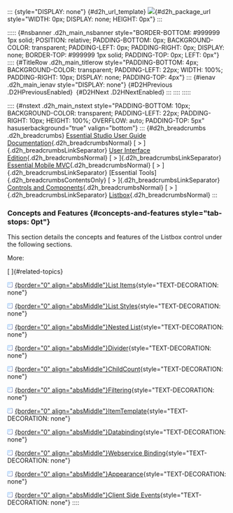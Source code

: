 ::: {style="DISPLAY: none"}
[](ms-xhelp:///?Id=d2h_url_template){#d2h_url_template} ![](!package_url!){#d2h_package_url style="WIDTH: 0px; DISPLAY: none; HEIGHT: 0px"}
:::

::::: {#nsbanner .d2h_main_nsbanner style="BORDER-BOTTOM: #999999 1px solid; POSITION: relative; PADDING-BOTTOM: 0px; BACKGROUND-COLOR: transparent; PADDING-LEFT: 0px; PADDING-RIGHT: 0px; DISPLAY: none; BORDER-TOP: #999999 1px solid; PADDING-TOP: 0px; LEFT: 0px"}
:::: {#TitleRow .d2h_main_titlerow style="PADDING-BOTTOM: 4px; BACKGROUND-COLOR: transparent; PADDING-LEFT: 22px; WIDTH: 100%; PADDING-RIGHT: 10px; DISPLAY: none; PADDING-TOP: 4px"}
::: {#ienav .d2h_main_ienav style="DISPLAY: none"}
[](ms-xhelp:///?Id=ca8e678f-a6e8-4961-b626-737d35f5da14){#D2HPrevious .D2HPreviousEnabled}  [](ms-xhelp:///?Id=7b57eb23-b210-4b75-9b09-f953edf15f3b){#D2HNext .D2HNextEnabled}
:::
::::
:::::

:::: {#nstext .d2h_main_nstext style="PADDING-BOTTOM: 10px; BACKGROUND-COLOR: transparent; PADDING-LEFT: 22px; PADDING-RIGHT: 10px; HEIGHT: 100%; OVERFLOW: auto; PADDING-TOP: 5px" hasuserbackground="true" valign="bottom"}
::: {#d2h_breadcrumbs .d2h_breadcrumbs}
[Essential Studio User Guide Documentation](ms-xhelp:///?Id=12457748-09e3-4d74-a240-8e049cedf030){.d2h_breadcrumbsNormal} [ \> ]{.d2h_breadcrumbsLinkSeparator} [User Interface Edition](ms-xhelp:///?Id=c29296b7-531c-413b-a0ec-488ca1f7f669){.d2h_breadcrumbsNormal} [ \> ]{.d2h_breadcrumbsLinkSeparator} [Essential Mobile MVC](ms-xhelp:///?Id=74df42e3-5434-4590-9be6-3ae2f911cbbc){.d2h_breadcrumbsNormal} [ \> ]{.d2h_breadcrumbsLinkSeparator} [Essential Tools]{.d2h_breadcrumbsContentsOnly} [ \> ]{.d2h_breadcrumbsLinkSeparator} [Controls and Components](ms-xhelp:///?Id=143afae1-3f83-4d32-9bfa-92ed7022a696){.d2h_breadcrumbsNormal} [ \> ]{.d2h_breadcrumbsLinkSeparator} [Listbox](ms-xhelp:///?Id=7e25601b-36f2-47b2-a994-9d1e699faa97){.d2h_breadcrumbsNormal}
:::

### Concepts and Features {#concepts-and-features style="tab-stops: 0pt"}

This section details the concepts and features of the Listbox control under the following sections.

More:

[ ]{#related-topics}

[![](button.gif){border="0" align="absMiddle"}List Items](ms-xhelp:///?Id=14333c3e-301d-4cc4-9be0-51e46eccc2a0){style="TEXT-DECORATION: none"}

[![](button.gif){border="0" align="absMiddle"}List Styles](ms-xhelp:///?Id=284e8ac6-ce95-440a-83ea-75e25b095f3d){style="TEXT-DECORATION: none"}

[![](button.gif){border="0" align="absMiddle"}Nested List](ms-xhelp:///?Id=39f724b0-9c45-45e9-a841-74536542ee8b){style="TEXT-DECORATION: none"}

[![](button.gif){border="0" align="absMiddle"}Divider](ms-xhelp:///?Id=8ba1af39-3bbf-45d1-94a6-8d5074f09ba4){style="TEXT-DECORATION: none"}

[![](button.gif){border="0" align="absMiddle"}ChildCount](ms-xhelp:///?Id=2a386c5c-7621-451e-bf2c-86ccc8f449e7){style="TEXT-DECORATION: none"}

[![](button.gif){border="0" align="absMiddle"}Filtering](ms-xhelp:///?Id=a09633e9-7f45-48b4-99b7-12e1e67ac2c3){style="TEXT-DECORATION: none"}

[![](button.gif){border="0" align="absMiddle"}ItemTemplate](ms-xhelp:///?Id=b5d23349-bd7c-447e-901d-5fdfd2404edb){style="TEXT-DECORATION: none"}

[![](button.gif){border="0" align="absMiddle"}Databinding](ms-xhelp:///?Id=592b4a4c-9603-423a-9248-7479895359e4){style="TEXT-DECORATION: none"}

[![](button.gif){border="0" align="absMiddle"}Webservice Binding](ms-xhelp:///?Id=a96e2066-ddcf-4b94-86db-2fa8c44fa701){style="TEXT-DECORATION: none"}

[![](button.gif){border="0" align="absMiddle"}Appearance](ms-xhelp:///?Id=c02c1953-5eb9-4d97-a355-cacd5a66a5bf){style="TEXT-DECORATION: none"}

[![](button.gif){border="0" align="absMiddle"}Client Side Events](ms-xhelp:///?Id=c9f6bd52-80bc-4e35-b4f1-8ec54e3dc7da){style="TEXT-DECORATION: none"}
::::
